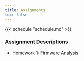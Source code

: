```yaml
---
title: Assignments
toc: false
---
```


{{< schedule "schedule.md" >}}

### Assignment Descriptions

- Homework 1: [Firmware Analysis](hw-1/)
